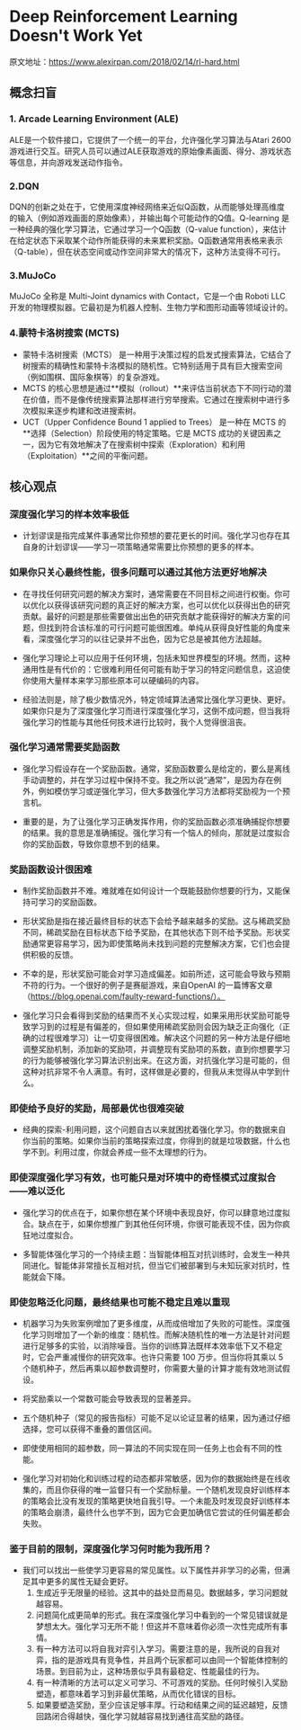 # Deep Reinforcement Learning Doesn't Work Yet
原文地址：https://www.alexirpan.com/2018/02/14/rl-hard.html

## 概念扫盲

### 1. Arcade Learning Environment (ALE)
   ALE是一个软件接口，它提供了一个统一的平台，允许强化学习算法与Atari 2600游戏进行交互。研究人员可以通过ALE获取游戏的原始像素画面、得分、游戏状态等信息，并向游戏发送动作指令。

### 2.DQN
  DQN的创新之处在于，它使用深度神经网络来近似Q函数，从而能够处理高维度的输入（例如游戏画面的原始像素），并输出每个可能动作的Q值。Q-learning 是一种经典的强化学习算法，它通过学习一个Q函数（Q-value function），来估计在给定状态下采取某个动作所能获得的未来累积奖励。Q函数通常用表格来表示（Q-table），但在状态空间或动作空间非常大的情况下，这种方法变得不可行。

### 3.MuJoCo
   MuJoCo 全称是 Multi-Joint dynamics with Contact，它是一个由 Roboti LLC 开发的物理模拟器。它最初是为机器人控制、生物力学和图形动画等领域设计的。

### 4.蒙特卡洛树搜索 (MCTS)
- 蒙特卡洛树搜索（MCTS） 是一种用于决策过程的启发式搜索算法，它结合了树搜索的精确性和蒙特卡洛模拟的随机性。它特别适用于具有巨大搜索空间（例如围棋、国际象棋等）的复杂游戏。
- MCTS 的核心思想是通过**模拟（rollout）**来评估当前状态下不同行动的潜在价值，而不是像传统搜索算法那样进行穷举搜索。它通过在搜索树中进行多次模拟来逐步构建和改进搜索树。
- UCT（Upper Confidence Bound 1 applied to Trees） 是一种在 MCTS 的**选择（Selection）阶段使用的特定策略。它是 MCTS 成功的关键因素之一，因为它有效地解决了在搜索树中探索（Exploration）和利用（Exploitation）**之间的平衡问题。

## 核心观点

### 深度强化学习的样本效率极低
- 计划谬误是指完成某件事通常比你预想的要花更长的时间。强化学习也存在其自身的计划谬误——学习一项策略通常需要比你预想的更多的样本。

### 如果你只关心最终性能，很多问题可以通过其他方法更好地解决
- 在寻找任何研究问题的解决方案时，通常需要在不同目标之间进行权衡。你可以优化以获得该研究问题的真正好的解决方案，也可以优化以获得出色的研究贡献。最好的问题是那些需要做出出色的研究贡献才能获得好的解决方案的问题，但找到符合该标准的可行问题可能很困难。单纯从获得良好性能的角度来看，深度强化学习的以往记录并不出色，因为它总是被其他方法超越。

- 强化学习理论上可以应用于任何环境，包括未知世界模型的环境。然而，这种通用性是有代价的：它很难利用任何可能有助于学习的特定问题信息，这迫使你使用大量样本来学习那些原本可以硬编码的内容。

- 经验法则是，除了极少数情况外，特定领域算法通常比强化学习更快、更好。如果你只是为了深度强化学习而进行深度强化学习，这倒不成问题，但当我将强化学习的性能与其他任何技术进行比较时，我个人觉得很沮丧。

### 强化学习通常需要奖励函数
- 强化学习假设存在一个奖励函数。通常，奖励函数要么是给定的，要么是离线手动调整的，并在学习过程中保持不变。我之所以说“通常”，是因为存在例外，例如模仿学习或逆强化学习，但大多数强化学习方法都将奖励视为一个预言机。

- 重要的是，为了让强化学习正确发挥作用，你的奖励函数必须准确捕捉你想要的结果。我的意思是准确捕捉。强化学习有一个恼人的倾向，那就是过度拟合你的奖励函数，导致你意想不到的结果。

### 奖励函数设计很困难
- 制作奖励函数并不难。难就难在如何设计一个既能鼓励你想要的行为，又能保持可学习的奖励函数。

- 形状奖励是指在接近最终目标的状态下会给予越来越多的奖励。这与稀疏奖励不同，稀疏奖励在目标状态下给予奖励，在其他状态下则不给予奖励。形状奖励通常更容易学习，因为即使策略尚未找到问题的完整解决方案，它们也会提供积极的反馈。

- 不幸的是，形状奖励可能会对学习造成偏差。如前所述，这可能会导致与预期不符的行为。一个很好的例子是赛艇游戏，来自OpenAI 的一篇博客文章（https://blog.openai.com/faulty-reward-functions/）。

- 强化学习只会看得到奖励的结果而不关心实现过程，如果采用形状奖励可能导致学习到的过程是有偏差的，但如果使用稀疏奖励则会因为缺乏正向强化（正确的过程很难学习）让一切变得很困难。解决这个问题的另一种方法是仔细地调整奖励机制，添加新的奖励项，并调整现有奖励项的系数，直到你想要学习的行为能够被强化学习算法识别出来。在这方面，对抗强化学习是可能的，但这种对抗非常不令人满意。有时，这样做是必要的，但我从未觉得从中学到什么。

### 即使给予良好的奖励，局部最优也很难突破
- 经典的探索-利用问题，这个问题自古以来就困扰着强化学习。你的数据来自你当前的策略。如果你当前的策略探索过度，你得到的就是垃圾数据，什么也学不到。利用过度，你就会养成一些不太理想的行为。

### 即使深度强化学习有效，也可能只是对环境中的奇怪模式过度拟合——难以泛化
- 强化学习的优点在于，如果你想在某个环境中表现良好，你可以肆意地过度拟合。缺点在于，如果你想推广到其他任何环境，你很可能表现不佳，因为你疯狂地过度拟合。

- 多智能体强化学习的一个持续主题：当智能体相互对抗训练时，会发生一种共同进化。智能体非常擅长互相对抗，但当它们被部署到与未知玩家对抗时，性能就会下降。

### 即使忽略泛化问题，最终结果也可能不稳定且难以重现
- 机器学习为失败案例增加了更多维度，从而成倍增加了失败的可能性。深度强化学习则增加了一个新的维度：随机性。而解决随机性的唯一方法是针对问题进行足够多的实验，以消除噪音。当你的训练算法既样本效率低下又不稳定时，它会严重减慢你的研究效率。也许只需要 100 万步。但当你将其乘以 5 个随机种子，然后再乘以超参数调整时，你需要大量的计算才能有效地测试假设。

- 将奖励乘以一个常数可能会导致表现的显著差异。
- 五个随机种子（常见的报告指标）可能不足以论证显著的结果，因为通过仔细选择，您可以获得不重叠的置信区间。
- 即使使用相同的超参数，同一算法的不同实现在同一任务上也会有不同的性能。

- 强化学习对初始化和训练过程的动态都非常敏感，因为你的数据始终是在线收集的，而且你获得的唯一监督只有一个奖励标量。一个随机发现良好训练样本的策略会比没有发现的策略更快地自我引导。一个未能及时发现良好训练样本的策略会崩溃，最终什么也学不到，因为它会更加确信它尝试的任何偏差都会失败。

### 鉴于目前的限制，深度强化学习何时能为我所用？
- 我们可以找出一些使学习更容易的常见属性。以下属性并非学习的必需，但满足其中更多的属性无疑会更好。
  1. 生成近乎无限量的经验。这其中的益处显而易见。数据越多，学习问题就越容易。
  2. 问题简化成更简单的形式。我在深度强化学习中看到的一个常见错误就是梦想太大。强化学习无所不能！但这并不意味着你必须一次性完成所有事情。
  3. 有一种方法可以将自我对弈引入学习。需要注意的是，我所说的自我对弈，指的是游戏具有竞争性，并且两个玩家都可以由同一个智能体控制的场景。到目前为止，这种场景似乎具有最稳定、性能最佳的行为。
  4. 有一种清晰的方法可以定义可学习、不可游戏的奖励。任何时候引入奖励塑造，都意味着学习到非最优策略，从而优化错误的目标。
  5. 如果要塑造奖励，至少应该足够丰厚。行动和结果之间的延迟越短，反馈回路闭合得越快，强化学习就越容易找到通往高奖励的路径。
